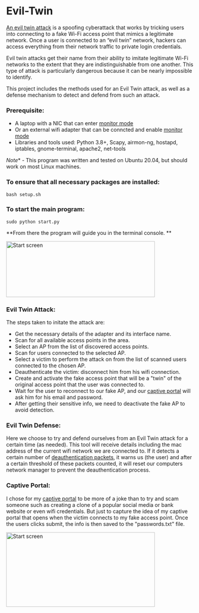 # Evil-Twin  
  
[An evil twin attack](https://www.pandasecurity.com/en/mediacenter/security/what-is-an-evil-twin-attack/) is a spoofing cyberattack that works by tricking users into connecting to a fake Wi-Fi access point that mimics a legitimate network. Once a user is connected to an “evil twin” network, hackers can access everything from their network traffic to private login credentials.

Evil twin attacks get their name from their ability to imitate legitimate Wi-Fi networks to the extent that they are indistinguishable from one another. This type of attack is particularly dangerous because it can be nearly impossible to identify.  
  
This project includes the methods used for an Evil Twin attack, as well as a defense mechanism to detect and defend from such an attack.

### Prerequisite:
- A laptop with a NIC that can enter [monitor mode](https://en.wikipedia.org/wiki/Monitor_mode)
- Or an external wifi adapter that can be conncted and enable [monitor mode](https://en.wikipedia.org/wiki/Monitor_mode)
- Libraries and tools used: Python 3.8+, Scapy, airmon-ng, hostapd, iptables, gnome-terminal, apache2, net-tools 

*Note** - This program was written and tested on Ubuntu 20.04, but should work on most Linux machines.  
  


### To ensure that all necessary packages are installed:
`bash setup.sh`

### To start the main program:
`sudo python start.py`   
  
  
**From there the program will guide you in the terminal console. **

<img src="https://user-images.githubusercontent.com/57404551/168290083-9ff0fa9a-956a-4304-b8c6-af0a1e2c5518.png" alt="Start screen" height= 150 width=400 />

  
  
  

### Evil Twin Attack:
The steps taken to initate the attack are:
  - Get the necessary details of the adapter and its interface name.
  - Scan for all available access points in the area.
  - Select an AP from the list of discovered access points.
  - Scan for users connected to the selected AP.
  - Select a victim to perform the attack on from the list of scanned users connected to the chosen AP.
  - Deauthenticate the victim: disconnect him from his wifi connection.
  - Create and activate the fake access point that will be a "twin" of the original access point that the user was connected to.
  - Wait for the user to reconnect to our fake AP, and our [captive portal](https://en.wikipedia.org/wiki/Captive_portal) will ask him for his email and password.
  - After getting their sensitive info, we need to deactivate the fake AP to avoid detection.  
 
 
  
### Evil Twin Defense:
Here we choose to try and defend ourselves from an Evil Twin attack for a certain time (as needed).
This tool will receive details including the mac address of the current wifi network we are connected to.
If it detects a certain number of [deauthentication packets](https://en.wikipedia.org/wiki/Network_packet), it warns us (the user) and after a certain threshold of these packets counted, it will reset our computers network manager to prevent the deauthentication process.


### Captive Portal:
I chose for my [captive portal](https://en.wikipedia.org/wiki/Captive_portal) to be more of a joke than to try and scam someone such as creating a clone of a popular social media or bank website or even wifi credentials.
But just to capture the idea of my captive portal that opens when the victim connects to my fake access point.
Once the users clicks submit, the info is then saved to the "passwords.txt" file.
  
<img src="https://user-images.githubusercontent.com/57404551/168290449-924e5cff-2c87-4233-9e45-19d7aca30d85.png" alt="Start screen" height= 200 width=400 />
 
